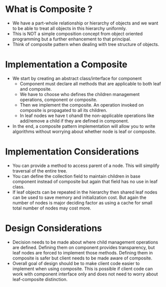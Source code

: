 # What is Composite ?

* We have a part-whole relationship or hierarchy of objects and we want to be able to treat all objects in this hierarchy uniformly.
* This is NOT a simple composition concept from object oriented programming but a further enhancement to that principal.
* Think of composite pattern when dealing with tree structure of objects.

# Implementation a Composite

* We start by creating an abstract class/interface for component
    * Component must declare all methods that are applicable to both leaf and composite.
    * We have to choose who defines the children management operations, component or composite.
    * Then we implement the composite. An operation invoked on composite is propagated to all its children.
    * In leaf nodes we have t ohandl the non-applicable operations like add/remove a child if they are defined in component.
* In the end, a composite pattern implementation will allow you to write algorithms without worrying about whether node is leaf or composite.

# Implementation Considerations

* You can provide a method to access parent of a node. This will simplify traversal of the entire tree.
* You can define the collection field to maintain children in base component instead of composite but again that field has no use in leaf class.
* If leaf objects can be repeated in the hierarchy then shared leaf nodes can be used to save memory and initialization cost.
But again the number of nodes is major deciding factor as using a cache for small total number of nodes may cost more.

# Design Considerations

* Decision needs to be made about where child management operations are defined. Defining them on component provides transparency, 
but leaf nodes are forced to implement those methods. Defining them in composite is safer but client needs to be made aware of composite.
* Overall goal of design should be to make client code easier to implement when using composite. This is possible if 
client code can work with component interface only and does not need to worry about leaf-composite distinction.
